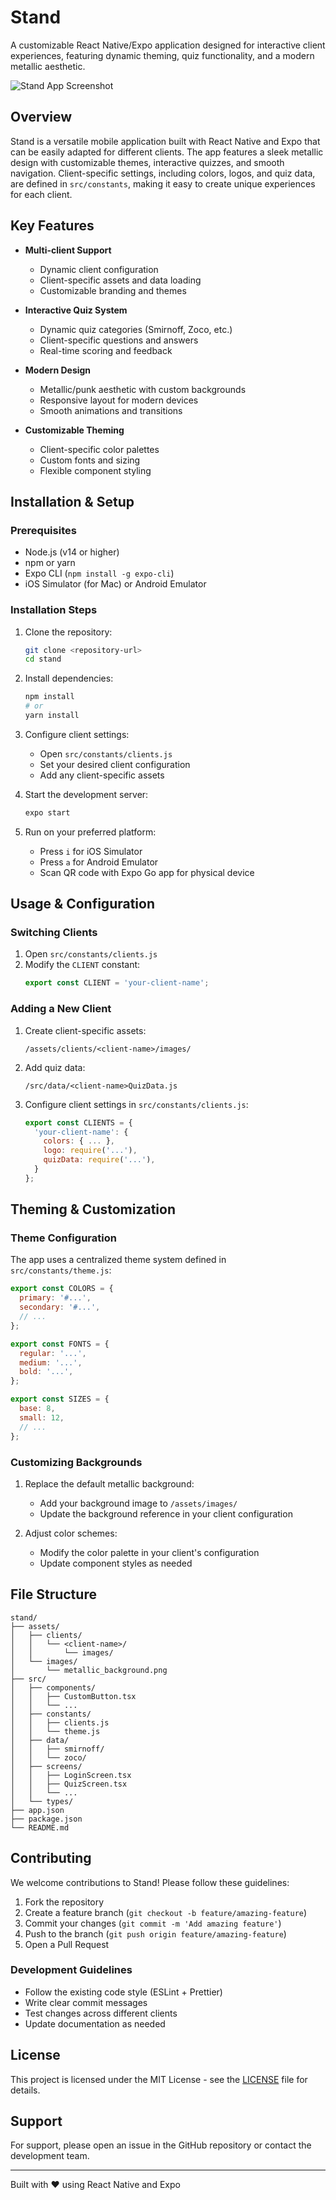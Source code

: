 # Stand

A customizable React Native/Expo application designed for interactive client experiences, featuring dynamic theming, quiz functionality, and a modern metallic aesthetic.

![Stand App Screenshot](assets/screenshot.png)

## Overview

Stand is a versatile mobile application built with React Native and Expo that can be easily adapted for different clients. The app features a sleek metallic design with customizable themes, interactive quizzes, and smooth navigation. Client-specific settings, including colors, logos, and quiz data, are defined in `src/constants`, making it easy to create unique experiences for each client.

## Key Features

- **Multi-client Support**
  - Dynamic client configuration
  - Client-specific assets and data loading
  - Customizable branding and themes

- **Interactive Quiz System**
  - Dynamic quiz categories (Smirnoff, Zoco, etc.)
  - Client-specific questions and answers
  - Real-time scoring and feedback

- **Modern Design**
  - Metallic/punk aesthetic with custom backgrounds
  - Responsive layout for modern devices
  - Smooth animations and transitions

- **Customizable Theming**
  - Client-specific color palettes
  - Custom fonts and sizing
  - Flexible component styling

## Installation & Setup

### Prerequisites

- Node.js (v14 or higher)
- npm or yarn
- Expo CLI (`npm install -g expo-cli`)
- iOS Simulator (for Mac) or Android Emulator

### Installation Steps

1. Clone the repository:
   ```bash
   git clone <repository-url>
   cd stand
   ```

2. Install dependencies:
   ```bash
   npm install
   # or
   yarn install
   ```

3. Configure client settings:
   - Open `src/constants/clients.js`
   - Set your desired client configuration
   - Add any client-specific assets

4. Start the development server:
   ```bash
   expo start
   ```

5. Run on your preferred platform:
   - Press `i` for iOS Simulator
   - Press `a` for Android Emulator
   - Scan QR code with Expo Go app for physical device

## Usage & Configuration

### Switching Clients

1. Open `src/constants/clients.js`
2. Modify the `CLIENT` constant:
   ```javascript
   export const CLIENT = 'your-client-name';
   ```

### Adding a New Client

1. Create client-specific assets:
   ```
   /assets/clients/<client-name>/images/
   ```

2. Add quiz data:
   ```
   /src/data/<client-name>QuizData.js
   ```

3. Configure client settings in `src/constants/clients.js`:
   ```javascript
   export const CLIENTS = {
     'your-client-name': {
       colors: { ... },
       logo: require('...'),
       quizData: require('...'),
     }
   };
   ```

## Theming & Customization

### Theme Configuration

The app uses a centralized theme system defined in `src/constants/theme.js`:

```javascript
export const COLORS = {
  primary: '#...',
  secondary: '#...',
  // ...
};

export const FONTS = {
  regular: '...',
  medium: '...',
  bold: '...',
};

export const SIZES = {
  base: 8,
  small: 12,
  // ...
};
```

### Customizing Backgrounds

1. Replace the default metallic background:
   - Add your background image to `/assets/images/`
   - Update the background reference in your client configuration

2. Adjust color schemes:
   - Modify the color palette in your client's configuration
   - Update component styles as needed

## File Structure

```
stand/
├── assets/
│   ├── clients/
│   │   └── <client-name>/
│   │       └── images/
│   └── images/
│       └── metallic_background.png
├── src/
│   ├── components/
│   │   ├── CustomButton.tsx
│   │   └── ...
│   ├── constants/
│   │   ├── clients.js
│   │   └── theme.js
│   ├── data/
│   │   ├── smirnoff/
│   │   └── zoco/
│   ├── screens/
│   │   ├── LoginScreen.tsx
│   │   ├── QuizScreen.tsx
│   │   └── ...
│   └── types/
├── app.json
├── package.json
└── README.md
```

## Contributing

We welcome contributions to Stand! Please follow these guidelines:

1. Fork the repository
2. Create a feature branch (`git checkout -b feature/amazing-feature`)
3. Commit your changes (`git commit -m 'Add amazing feature'`)
4. Push to the branch (`git push origin feature/amazing-feature`)
5. Open a Pull Request

### Development Guidelines

- Follow the existing code style (ESLint + Prettier)
- Write clear commit messages
- Test changes across different clients
- Update documentation as needed

## License

This project is licensed under the MIT License - see the [LICENSE](LICENSE) file for details.

## Support

For support, please open an issue in the GitHub repository or contact the development team.

---

Built with ❤️ using React Native and Expo 